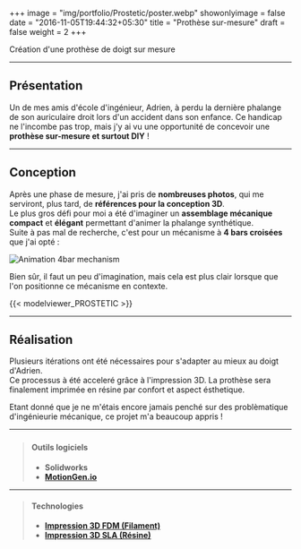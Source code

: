 +++
image = "img/portfolio/Prostetic/poster.webp"
showonlyimage = false
date = "2016-11-05T19:44:32+05:30"
title = "Prothèse sur-mesure"
draft = false
weight = 2
+++

Création d'une prothèse de doigt sur mesure
<!--more-->

<!-- to do :
Ajouter photos et vidéo réelles -->

 ---

## Présentation

Un de mes amis d'école d'ingénieur, Adrien, à perdu la dernière phalange de son auriculaire droit lors d'un accident dans son enfance. Ce handicap ne l'incombe pas trop, mais j'y ai vu une opportunité de concevoir une **prothèse sur-mesure et surtout DIY** !  

---

## Conception

Après une phase de mesure, j'ai pris de **nombreuses photos**, qui me serviront, plus tard, de **références pour la conception 3D**.  
Le plus gros défi pour moi a été d'imaginer un **assemblage mécanique compact** et **élégant** permettant d'animer la phalange synthétique.  
Suite à pas mal de recherche, c'est pour un mécanisme à **4 bars croisées** que j'ai opté :

![Animation 4bar mechanism](/img/portfolio/Prostetic/X4bar.gif)

Bien sûr, il faut un peu d'imagination, mais cela est plus clair lorsque que l'on positionne ce mécanisme en contexte.

{{< modelviewer_PROSTETIC >}}

---

## Réalisation

Plusieurs itérations ont été nécessaires pour s'adapter au mieux au doigt d'Adrien.  
Ce processus à été acceleré grâce à l'impression 3D. La prothèse sera finalement imprimée en résine par confort et aspect ésthetique.

Etant donné que je ne m'étais encore jamais penché sur des problèmatique d'ingénieurie mécanique, ce projet m'a beaucoup appris !

---

###

>#### Outils logiciels
>
>- **Solidworks**
>- **[MotionGen.io](https://motiongen.io)**

---

>#### Technologies
>
>- **[Impression 3D FDM (Filament)](https://makerspace-amiens.fr/pages/machines/)**
>- **[Impression 3D SLA (Résine)](https://makerspace-amiens.fr/pages/machines/)**

